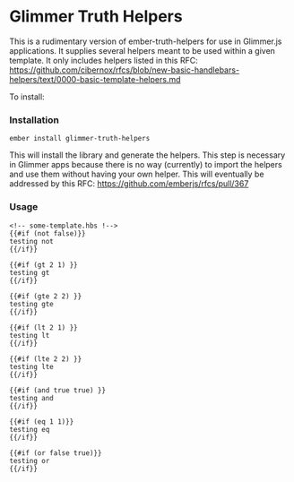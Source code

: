 # Glimmer Truth Helpers

This is a rudimentary version of ember-truth-helpers for use in Glimmer.js
applications. It supplies several helpers meant to be used within a given
template. It only includes helpers listed in this RFC:
https://github.com/cibernox/rfcs/blob/new-basic-handlebars-helpers/text/0000-basic-template-helpers.md

To install:

### Installation

```
ember install glimmer-truth-helpers
```

This will install the library and generate the helpers. This step is
necessary in Glimmer apps because there is no way (currently) to import the
helpers and use them without having your own helper. This will eventually be
addressed by this RFC: https://github.com/emberjs/rfcs/pull/367

### Usage

```
<!-- some-template.hbs !-->
{{#if (not false)}}
testing not
{{/if}}

{{#if (gt 2 1) }}
testing gt
{{/if}}

{{#if (gte 2 2) }}
testing gte
{{/if}}

{{#if (lt 2 1) }}
testing lt
{{/if}}

{{#if (lte 2 2) }}
testing lte
{{/if}}

{{#if (and true true) }}
testing and
{{/if}}

{{#if (eq 1 1)}}
testing eq
{{/if}}

{{#if (or false true)}}
testing or
{{/if}}
```